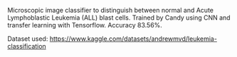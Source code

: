  Microscopic image classifier to distinguish between normal and Acute Lymphoblastic Leukemia (ALL) blast cells.
 Trained by Candy using CNN and transfer learning with Tensorflow. Accuracy 83.56%.
 
 Dataset used:
 https://www.kaggle.com/datasets/andrewmvd/leukemia-classification
 
 
